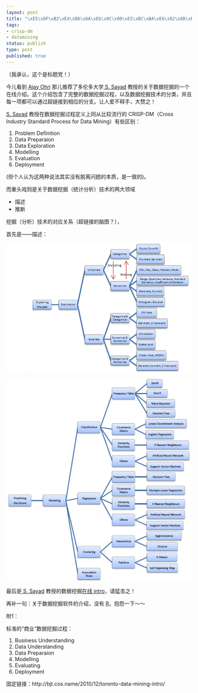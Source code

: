 ```yaml
--- 
layout: post
title: "\xE5\x8F\xB2\xE4\xB8\x8A\xE6\x9C\x80\xE5\xBC\xBA\xE6\x82\x8D\xE7\x9A\x84\xE6\x95\xB0\xE6\x8D\xAE\xE6\x8C\x96\xE6\x8E\x98\xE4\xBB\x8B\xE7\xBB\x8D"
tags: 
- crisp-dm
- datamining
status: publish
type: post
published: true
---
```

（我承认，这个是标题党！）

今儿看到 <a href="http://decisionstats.com/" target="_blank">Ajay Ohri</a> 那儿推荐了多伦多大学<a href="mailto:saed.sayad@utoronto.ca"> S. Sayad</a> 教授的关于数据挖掘的一个在线介绍。这个介绍包含了完整的数据挖掘过程，以及数据挖掘技术的分类，并且每一项都可以通过超链接到相应的分支。让人爱不释手，大赞之！

<a href="mailto:saed.sayad@utoronto.ca"> S. Sayad</a> 教授在数据挖掘过程定义上同从比较流行的 CRISP-DM（Cross Industry Standard Process for Data Mining）有些区别：
<ol>
	<li>Problem Definition</li>
	<li>Data Preparaion</li>
	<li>Data Exploration</li>
	<li>Modelling</li>
	<li>Evaluation</li>
	<li>Deployment</li>
</ol>
(但个人认为这两种说法其实没有脱离问题的本质，是一致的)。

而重头戏则是关于数据挖掘（统计分析）技术的两大领域
<ul>
	<li>描述</li>
	<li>推断</li>
</ul>
挖掘（分析）技术的对应关系（超链接的脑图？），

首先是——描述：

![](/upload/pic/dm1.png)

![](/upload/pic/dm2.png)

最后是<a href="mailto:saed.sayad@utoronto.ca"> S. Sayad</a> 教授的数据挖掘<a href="http://chem-eng.utoronto.ca/~datamining/dmc/data_mining_map.htm" target="_blank">在线 intro</a>，请猛击之！

再补一句：关于数据挖掘软件的介绍，没有 <a href="http://www.r-project.org" target="_self">R</a>，抱怨一下～～

附1：

标准的“商业”数据挖掘过程：
<ol>
	<li>Business Understanding</li>
	<li>Data Understanding</li>
	<li>Data Preparaion</li>
	<li>Modelling</li>
	<li>Evaluating</li>
	<li>Deployment</li>
</ol>
固定链接：http://bjt.cos.name/2010/12/toronto-data-mining-intro/‎
